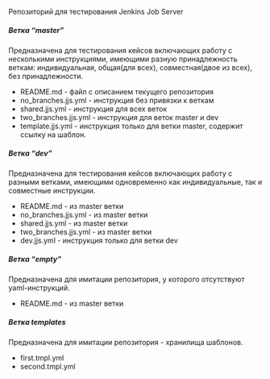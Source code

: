 Репозиторий для тестирования Jenkins Job Server

##### Ветка “master”

Предназначена для тестирования кейсов включающих работу с несколькими инструкциями, имеющими разную принадлежность веткам: индивидуальная, общая(для всех), совместная(двое из всех), без принадлежности.

* README.md - файл с описанием текущего репозитория
* no_branches.jjs.yml  - инструкция без привязки к веткам
* shared.jjs.yml - инструкция для всех веток
* two_branches.jjs.yml - инструкция для веток master и dev
* template.jjs.yml - инструкция только для ветки master, содержит ссылку на шаблон.

##### Ветка “dev”
Предназначена для тестирования кейсов включающих работу с разными ветками, имеющими одновременно как индивидуальные, так и совместные инструкции.
* README.md - из master ветки
* no_branches.jjs.yml - из master ветки
* shared.jjs.yml - из master ветки
* two_branches.jjs.yml - из master ветки
* dev.jjs.yml - инструкция только для ветки dev

##### Ветка “empty”

Предназначена для имитации репозитория, у которого отсутствуют yaml-инструкций.
* README.md - из master ветки

##### Ветка templates

Предназначена для имитации репозитория - хранилища шаблонов.

* first.tmpl.yml
* second.tmpl.yml